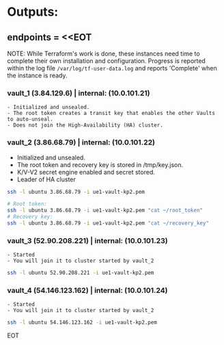 # Outputs:

## endpoints = <<EOT

  NOTE: While Terraform's work is done, these instances need time to complete
        their own installation and configuration. Progress is reported within
        the log file `/var/log/tf-user-data.log` and reports 'Complete' when
        the instance is ready.

  ### vault_1 (3.84.129.6) | internal: (10.0.101.21)
    - Initialized and unsealed.
    - The root token creates a transit key that enables the other Vaults to auto-unseal.
    - Does not join the High-Availability (HA) cluster.

  ### vault_2 (3.86.68.79) | internal: (10.0.101.22)
- Initialized and unsealed.
- The root token and recovery key is stored in /tmp/key.json.
- K/V-V2 secret engine enabled and secret stored.
- Leader of HA cluster
```sh
ssh -l ubuntu 3.86.68.79 -i ue1-vault-kp2.pem

# Root token:
ssh -l ubuntu 3.86.68.79 -i ue1-vault-kp2.pem "cat ~/root_token"
# Recovery key:
ssh -l ubuntu 3.86.68.79 -i ue1-vault-kp2.pem "cat ~/recovery_key"
```

  ### vault_3 (52.90.208.221) | internal: (10.0.101.23)
    - Started
    - You will join it to cluster started by vault_2
```sh
ssh -l ubuntu 52.90.208.221 -i ue1-vault-kp2.pem
```

  ### vault_4 (54.146.123.162) | internal: (10.0.101.24)
    - Started
    - You will join it to cluster started by vault_2
```sh
ssh -l ubuntu 54.146.123.162 -i ue1-vault-kp2.pem
```

EOT
